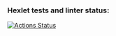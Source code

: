 ### Hexlet tests and linter status:
[![Actions Status](https://github.com/Perfectblue1710/frontend-project-46/actions/workflows/hexlet-check.yml/badge.svg)](https://github.com/Perfectblue1710/frontend-project-46/actions)